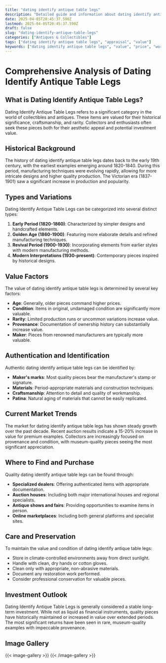 ```yaml
---
title: "dating identify antique table legs"
description: "Detailed guide and information about dating identify antique table legs"
date: 2025-04-05T20:45:37.590Z
lastmod: 2025-04-05T20:45:37.590Z
draft: false
slug: "dating-identify-antique-table-legs"
categories: ["Antiques & Collectibles"]
tags: ["dating identify antique table legs", "appraisal", "value"]
keywords: ["dating identify antique table legs", "value", "price", "worth", "appraisal"]
---
```


# Comprehensive Analysis of Dating Identify Antique Table Legs

## What is Dating Identify Antique Table Legs?

Dating Identify Antique Table Legs refers to a significant category in the world of collectibles and antiques. These items are valued for their historical significance, craftsmanship, and rarity. Collectors and enthusiasts often seek these pieces both for their aesthetic appeal and potential investment value.

## Historical Background

The history of dating identify antique table legs dates back to the early 19th century, with the earliest examples emerging around 1820-1840. During this period, manufacturing techniques were evolving rapidly, allowing for more intricate designs and higher quality production. The Victorian era (1837-1901) saw a significant increase in production and popularity.

## Types and Variations

Dating Identify Antique Table Legs can be categorized into several distinct types:

1. **Early Period (1820-1860)**: Characterized by simpler designs and handcrafted elements.
2. **Golden Age (1860-1900)**: Featuring more elaborate details and refined manufacturing techniques.
3. **Revival Period (1900-1930)**: Incorporating elements from earlier styles with modern manufacturing methods.
4. **Modern Interpretations (1930-present)**: Contemporary pieces inspired by historical designs.

## Value Factors

The value of dating identify antique table legs is determined by several key factors:

- **Age**: Generally, older pieces command higher prices.
- **Condition**: Items in original, undamaged condition are significantly more valuable.
- **Rarity**: Limited production runs or uncommon variations increase value.
- **Provenance**: Documentation of ownership history can substantially increase value.
- **Maker**: Pieces from renowned manufacturers are typically more valuable.

## Authentication and Identification

Authentic dating identify antique table legs can be identified by:

- **Maker's marks**: Most quality pieces bear the manufacturer's stamp or signature.
- **Materials**: Period-appropriate materials and construction techniques.
- **Craftsmanship**: Attention to detail and quality of workmanship.
- **Patina**: Natural aging of materials that cannot be easily replicated.

## Current Market Trends

The market for dating identify antique table legs has shown steady growth over the past decade. Recent auction results indicate a 15-20% increase in value for premium examples. Collectors are increasingly focused on provenance and condition, with museum-quality pieces seeing the most significant appreciation.

## Where to Find and Purchase

Quality dating identify antique table legs can be found through:

- **Specialized dealers**: Offering authenticated items with appropriate documentation.
- **Auction houses**: Including both major international houses and regional specialists.
- **Antique shows and fairs**: Providing opportunities to examine items in person.
- **Online marketplaces**: Including both general platforms and specialist sites.

## Care and Preservation

To maintain the value and condition of dating identify antique table legs:

- Store in climate-controlled environments away from direct sunlight.
- Handle with clean, dry hands or cotton gloves.
- Clean only with appropriate, non-abrasive materials.
- Document any restoration work performed.
- Consider professional conservation for valuable pieces.

## Investment Outlook

Dating Identify Antique Table Legs is generally considered a stable long-term investment. While not as liquid as financial instruments, quality pieces have historically maintained or increased in value over extended periods. The most significant returns have been seen in rare, museum-quality examples with impeccable provenance.


## Image Gallery

{{< image-gallery >}}
{{< /image-gallery >}}

